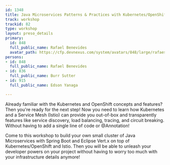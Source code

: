 ```yaml
---
id: 1348
title: Java Microservices Patterns & Practices with Kubernetes/OpenShift and Istio
track: workshop
trackid: 82
type: workshop
layout: preso_details
primary:
  id: 848
  full_public_name: Rafael Benevides
  avatar_path: https://cfp.devnexus.com/system/avatars/848/large/rafaesf.jpg?1506798287
persons:
- id: 848
  full_public_name: Rafael Benevides
- id: 836
  full_public_name: Burr Sutter
- id: 915
  full_public_name: Edson Yanaga

---
```

Already familiar with the Kubernetes and OpenShift concepts and features? Then you're ready for the next step! Now you need to learn how Kubernetes and a Service Mesh (Istio) can provide you out-of-box and transparently features like service discovery, load balancing, tracing, and circuit breaking. Without having to add a single line of code or @Annotation!

Come to this workshop to build your own small cluster of Java Microservices with Spring Boot and Eclipse Vert.x on top of Kubernetes/OpenShift and Istio. Then you will be able to unleash your developer powers on your project without having to worry too much with your infrastructure details anymore!